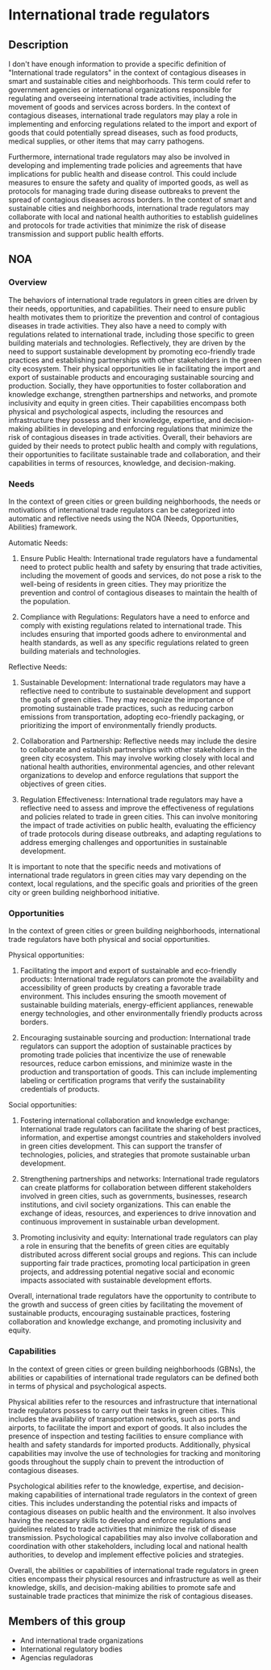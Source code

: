 # International trade regulators

## Description

I don't have enough information to provide a specific definition of "International trade regulators" in the context of contagious diseases in smart and sustainable cities and neighborhoods. This term could refer to government agencies or international organizations responsible for regulating and overseeing international trade activities, including the movement of goods and services across borders. In the context of contagious diseases, international trade regulators may play a role in implementing and enforcing regulations related to the import and export of goods that could potentially spread diseases, such as food products, medical supplies, or other items that may carry pathogens.

Furthermore, international trade regulators may also be involved in developing and implementing trade policies and agreements that have implications for public health and disease control. This could include measures to ensure the safety and quality of imported goods, as well as protocols for managing trade during disease outbreaks to prevent the spread of contagious diseases across borders. In the context of smart and sustainable cities and neighborhoods, international trade regulators may collaborate with local and national health authorities to establish guidelines and protocols for trade activities that minimize the risk of disease transmission and support public health efforts.

## NOA

### Overview

The behaviors of international trade regulators in green cities are driven by their needs, opportunities, and capabilities. Their need to ensure public health motivates them to prioritize the prevention and control of contagious diseases in trade activities. They also have a need to comply with regulations related to international trade, including those specific to green building materials and technologies. Reflectively, they are driven by the need to support sustainable development by promoting eco-friendly trade practices and establishing partnerships with other stakeholders in the green city ecosystem. Their physical opportunities lie in facilitating the import and export of sustainable products and encouraging sustainable sourcing and production. Socially, they have opportunities to foster collaboration and knowledge exchange, strengthen partnerships and networks, and promote inclusivity and equity in green cities. Their capabilities encompass both physical and psychological aspects, including the resources and infrastructure they possess and their knowledge, expertise, and decision-making abilities in developing and enforcing regulations that minimize the risk of contagious diseases in trade activities. Overall, their behaviors are guided by their needs to protect public health and comply with regulations, their opportunities to facilitate sustainable trade and collaboration, and their capabilities in terms of resources, knowledge, and decision-making.

### Needs

In the context of green cities or green building neighborhoods, the needs or motivations of international trade regulators can be categorized into automatic and reflective needs using the NOA (Needs, Opportunities, Abilities) framework. 

Automatic Needs:
1. Ensure Public Health: International trade regulators have a fundamental need to protect public health and safety by ensuring that trade activities, including the movement of goods and services, do not pose a risk to the well-being of residents in green cities. They may prioritize the prevention and control of contagious diseases to maintain the health of the population.

2. Compliance with Regulations: Regulators have a need to enforce and comply with existing regulations related to international trade. This includes ensuring that imported goods adhere to environmental and health standards, as well as any specific regulations related to green building materials and technologies.

Reflective Needs:
1. Sustainable Development: International trade regulators may have a reflective need to contribute to sustainable development and support the goals of green cities. They may recognize the importance of promoting sustainable trade practices, such as reducing carbon emissions from transportation, adopting eco-friendly packaging, or prioritizing the import of environmentally friendly products. 

2. Collaboration and Partnership: Reflective needs may include the desire to collaborate and establish partnerships with other stakeholders in the green city ecosystem. This may involve working closely with local and national health authorities, environmental agencies, and other relevant organizations to develop and enforce regulations that support the objectives of green cities.

3. Regulation Effectiveness: International trade regulators may have a reflective need to assess and improve the effectiveness of regulations and policies related to trade in green cities. This can involve monitoring the impact of trade activities on public health, evaluating the efficiency of trade protocols during disease outbreaks, and adapting regulations to address emerging challenges and opportunities in sustainable development.

It is important to note that the specific needs and motivations of international trade regulators in green cities may vary depending on the context, local regulations, and the specific goals and priorities of the green city or green building neighborhood initiative.

### Opportunities

In the context of green cities or green building neighborhoods, international trade regulators have both physical and social opportunities.

Physical opportunities:
1. Facilitating the import and export of sustainable and eco-friendly products: International trade regulators can promote the availability and accessibility of green products by creating a favorable trade environment. This includes ensuring the smooth movement of sustainable building materials, energy-efficient appliances, renewable energy technologies, and other environmentally friendly products across borders.

2. Encouraging sustainable sourcing and production: International trade regulators can support the adoption of sustainable practices by promoting trade policies that incentivize the use of renewable resources, reduce carbon emissions, and minimize waste in the production and transportation of goods. This can include implementing labeling or certification programs that verify the sustainability credentials of products.

Social opportunities:
1. Fostering international collaboration and knowledge exchange: International trade regulators can facilitate the sharing of best practices, information, and expertise amongst countries and stakeholders involved in green cities development. This can support the transfer of technologies, policies, and strategies that promote sustainable urban development.

2. Strengthening partnerships and networks: International trade regulators can create platforms for collaboration between different stakeholders involved in green cities, such as governments, businesses, research institutions, and civil society organizations. This can enable the exchange of ideas, resources, and experiences to drive innovation and continuous improvement in sustainable urban development.

3. Promoting inclusivity and equity: International trade regulators can play a role in ensuring that the benefits of green cities are equitably distributed across different social groups and regions. This can include supporting fair trade practices, promoting local participation in green projects, and addressing potential negative social and economic impacts associated with sustainable development efforts.

Overall, international trade regulators have the opportunity to contribute to the growth and success of green cities by facilitating the movement of sustainable products, encouraging sustainable practices, fostering collaboration and knowledge exchange, and promoting inclusivity and equity.

### Capabilities

In the context of green cities or green building neighborhoods (GBNs), the abilities or capabilities of international trade regulators can be defined both in terms of physical and psychological aspects.

Physical abilities refer to the resources and infrastructure that international trade regulators possess to carry out their tasks in green cities. This includes the availability of transportation networks, such as ports and airports, to facilitate the import and export of goods. It also includes the presence of inspection and testing facilities to ensure compliance with health and safety standards for imported products. Additionally, physical capabilities may involve the use of technologies for tracking and monitoring goods throughout the supply chain to prevent the introduction of contagious diseases.

Psychological abilities refer to the knowledge, expertise, and decision-making capabilities of international trade regulators in the context of green cities. This includes understanding the potential risks and impacts of contagious diseases on public health and the environment. It also involves having the necessary skills to develop and enforce regulations and guidelines related to trade activities that minimize the risk of disease transmission. Psychological capabilities may also involve collaboration and coordination with other stakeholders, including local and national health authorities, to develop and implement effective policies and strategies.

Overall, the abilities or capabilities of international trade regulators in green cities encompass their physical resources and infrastructure as well as their knowledge, skills, and decision-making abilities to promote safe and sustainable trade practices that minimize the risk of contagious diseases.

## Members of this group

* And international trade organizations
* International regulatory bodies
* Agencias reguladoras